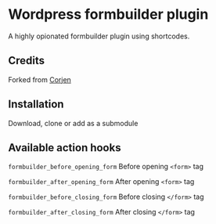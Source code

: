 Wordpress formbuilder plugin
=================

A highly opionated formbuilder plugin using shortcodes.

## Credits

Forked from [Corjen](https://github.com/Corjen/wordpress-formbuilder/)

## Installation

Download, clone or add as a submodule

## Available action hooks

`formbuilder_before_opening_form` Before opening `<form>` tag

`formbuilder_after_opening_form` After opening `<form>` tag

`formbuilder_before_closing_form` Before closing `</form>` tag

`formbuilder_after_closing_form` After closing `</form>` tag
